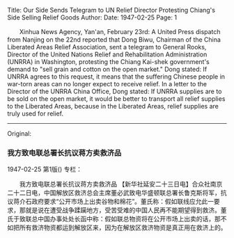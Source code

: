 Title: Our Side Sends Telegram to UN Relief Director Protesting Chiang's Side Selling Relief Goods
Author:
Date: 1947-02-25
Page: 1

　　Xinhua News Agency, Yan'an, February 23rd: A United Press dispatch from Nanjing on the 22nd reported that Dong Biwu, Chairman of the China Liberated Areas Relief Association, sent a telegram to General Rooks, Director of the United Nations Relief and Rehabilitation Administration (UNRRA) in Washington, protesting the Chiang Kai-shek government's demand to "sell grain and cotton on the open market." Dong stated: If UNRRA agrees to this request, it means that the suffering Chinese people in war-torn areas can no longer expect to receive relief. In a letter to the Director of the UNRRA China Office, Dong stated: If UNRRA supplies are to be sold on the open market, it would be better to transport all relief supplies to the Liberated Areas, because in the Liberated Areas, relief supplies are truly used for relief.



<hr /> 

Original: 


### 我方致电联总署长抗议蒋方卖救济品

1947-02-25
第1版()
专栏：

　　我方致电联总署长抗议蒋方卖救济品
    【新华社延安二十三日电】合众社南京二十二日电，中国解放区救济总会主席董必武致电华盛顿联总署长鲁克斯将军，抗议蒋介石政府要求“公开市场上出卖谷物和棉花”。董氏称：假如联线应允此一要求，那就是说在遭受战争蹂躏地方，受苦受难的中国人民再不能期望得到救济。董氏于致联总中国办事处处长函中称：假如联总物资将在公开市场上出卖的话，那不如把所有救济物资都运到解放区来，因为在解放区救济物资是真正用在救济上的。
